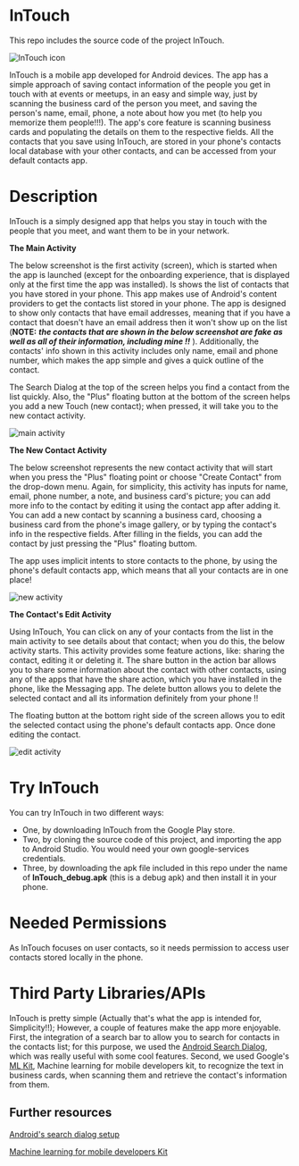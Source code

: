 # InTouch
This repo includes the source code of the project InTouch.

![InTouch icon](GetInTouch_icon.png)

InTouch is a mobile app developed for Android devices. The app has a simple approach of saving contact information of the people you get in touch with at events or meetups, in an easy and simple way, just by scanning the business card of the person you meet, and saving the person's name, email, phone, a note about how you met (to help you memorize them people!!!). The app's core feature is scanning business cards and populating the details on them to the respective fields.
All the contacts that you save using InTouch, are stored in your phone's contacts local database with your other contacts, and can be accessed from your default contacts app.

# Description

InTouch is a simply designed app that helps you stay in touch with the people that you meet, and want them to be in your network.

__The Main Activity__

The below screenshot is the first activity (screen), which is started when the app is launched (except for the onboarding experience, that is displayed only at the first time the app was installed). Is shows the list of contacts that you have stored in your phone. This app makes use of Android's content providers to get the contacts list stored in your phone. The app is designed to show only contacts that have email addresses, meaning that if you have a contact that doesn't have an email address then it won't show up on the list (**NOTE:** _**the contacts that are shown in the below screenshot are fake as well as all of their information, including mine !!**_ ). 
Additionally, the contacts' info shown in this activity includes only name, email and phone number, which makes the app simple and gives a quick outline of the contact.

The Search Dialog at the top of the screen helps you find a contact from the list quickly. Also, the "Plus" floating button at the bottom of the screen helps you add a new Touch (new contact); when pressed, it will take you to the new contact activity.

![main activity](Screenshot_mainactivity.png)

__The New Contact Activity__

The below screenshot represents the new contact activity that will start when you press the "Plus" floating point or choose "Create Contact" from the drop-down menu.
Again, for simplicity, this activity has inputs for name, email, phone number, a note, and business card's picture; you can add more info to the contact by editing it using the contact app after adding it. You can add a new contact by scanning a business card, choosing a business card from the phone's image gallery, or by typing the contact's info in the respective fields. After filling in the fields, you can add the contact by just pressing the "Plus" floating buttom. 

The app uses implicit intents to store contacts to the phone, by using the phone's default contacts app, which means that all your contacts are in one place!

![new activity](Screenshot_newTouch.png)

__The Contact's Edit Activity__

Using InTouch, You can click on any of your contacts from the list in the main activity to see details about that contact; when you do this, the below activity starts. This activity provides some feature actions, like: sharing the contact, editing it or deleting it.
The share button in the action bar allows you to share some information about the contact with other contacts, using any of the apps that have the share action, which you have installed in the phone, like the Messaging app.
The delete button allows you to delete the selected contact and all its information definitely  from your phone !!

The floating button at the bottom right side of the screen allows you to edit the selected contact using the phone's default contacts app. Once done editing the contact.

![edit activity](Screenshot_editTouch.png)

# Try InTouch

You can try InTouch in two different ways: 
- One, by downloading InTouch from the Google Play store.
- Two, by cloning the source code of this project, and importing the app to Android Studio. You would need your own google-services credentials. 
- Three, by downloading the apk file included in this repo under the name of __InTouch_debug.apk__ (this is a debug apk) and then install it in your phone.

# Needed Permissions

As InTouch focuses on user contacts, so it needs permission to access user contacts stored locally in the phone.

# Third Party Libraries/APIs

InTouch is pretty simple (Actually that's what the app is intended for, Simplicity!!); However, a couple of features make the app more enjoyable. First, the integration of a search bar to allow you to search for contacts in the contacts list; for this purpose, we used the [Android Search Dialog][1], which was really useful with some cool features.
Second, we used Google's [ML Kit][2], Machine learning for mobile developers kit, to recognize the text in business cards, when scanning them and retrieve the contact's information from them.

## Further resources

[Android's search dialog setup][1]

[Machine learning for mobile developers Kit][2]


[1]: https://developer.android.com/guide/topics/search/search-dialog.html "Title"
[2]: https://firebase.google.com/docs/ml-kit/android/recognize-text "Title"
